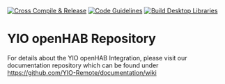 [![Cross Compile & Release](https://github.com/YIO-Remote/integration.openhab/workflows/Cross%20Compile%20&%20Release/badge.svg)](https://github.com/YIO-Remote/integration.openhab/actions?query=workflow%3A%22Cross+Compile+%26+Release%22)
[![Code Guidelines](https://github.com/YIO-Remote/integration.openhab/workflows/Code%20Guidelines/badge.svg)](https://github.com/YIO-Remote/integration.openhab/actions?query=workflow%3A%22Code+Guidelines%22)
[![Build Desktop Libraries](https://github.com/YIO-Remote/integration.openhab/workflows/Build%20Desktop%20Libraries/badge.svg)](https://github.com/YIO-Remote/integration.openhab/actions?query=workflow%3A%22Build+Desktop+Libraries%22)

# YIO openHAB Repository

For details about the YIO openHAB Integration, please visit our documentation repository which can be found under
https://github.com/YIO-Remote/documentation/wiki
